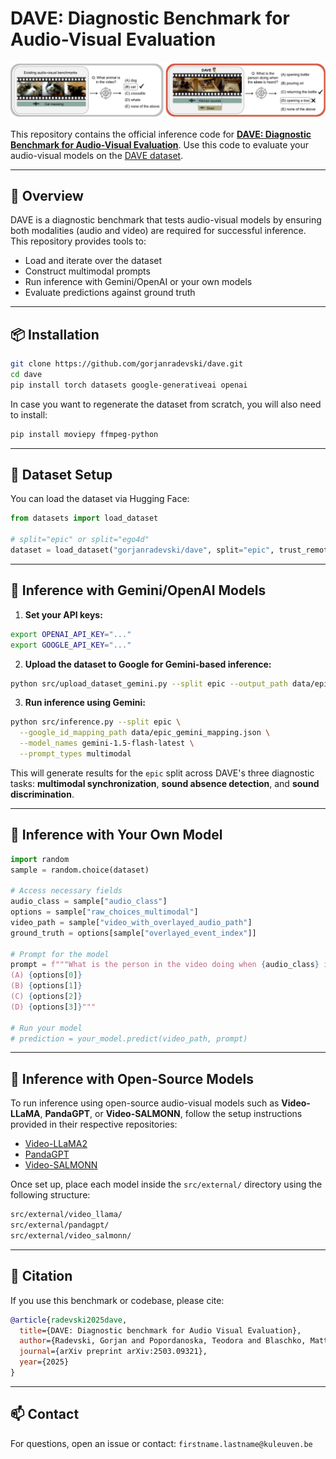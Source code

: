# DAVE: Diagnostic Benchmark for Audio-Visual Evaluation

![Overview of DAVE](./data/assets/teaser.png)

This repository contains the official inference code for **[DAVE: Diagnostic Benchmark for Audio-Visual Evaluation](https://arxiv.org/abs/2503.09321)**. Use this code to evaluate your audio-visual models on the [DAVE dataset](https://huggingface.co/datasets/gorjanradevski/dave).

---

## 🧩 Overview

DAVE is a diagnostic benchmark that tests audio-visual models by ensuring both modalities (audio and video) are required for successful inference. This repository provides tools to:

- Load and iterate over the dataset
- Construct multimodal prompts
- Run inference with Gemini/OpenAI or your own models
- Evaluate predictions against ground truth

---

## 📦 Installation

```bash
git clone https://github.com/gorjanradevski/dave.git
cd dave
pip install torch datasets google-generativeai openai
```

In case you want to regenerate the dataset from scratch, you will also need to install:

```bash
pip install moviepy ffmpeg-python
```
---

## 📂 Dataset Setup

You can load the dataset via Hugging Face:

```python
from datasets import load_dataset

# split="epic" or split="ego4d"
dataset = load_dataset("gorjanradevski/dave", split="epic", trust_remote_code=True)
```

---

## 🚀 Inference with Gemini/OpenAI Models

1. **Set your API keys:**

```bash
export OPENAI_API_KEY="..."
export GOOGLE_API_KEY="..."
```

2. **Upload the dataset to Google for Gemini-based inference:**

```bash
python src/upload_dataset_gemini.py --split epic --output_path data/epic_gemini_mapping.json
```

3. **Run inference using Gemini:**

```bash
python src/inference.py --split epic \
  --google_id_mapping_path data/epic_gemini_mapping.json \
  --model_names gemini-1.5-flash-latest \
  --prompt_types multimodal
```

This will generate results for the `epic` split across DAVE's three diagnostic tasks: **multimodal synchronization**, **sound absence detection**, and **sound discrimination**.

---

## 🧪 Inference with Your Own Model

```python
import random
sample = random.choice(dataset)

# Access necessary fields
audio_class = sample["audio_class"]
options = sample["raw_choices_multimodal"]
video_path = sample["video_with_overlayed_audio_path"]
ground_truth = options[sample["overlayed_event_index"]]

# Prompt for the model
prompt = f"""What is the person in the video doing when {audio_class} is heard? Choose one:
(A) {options[0]}
(B) {options[1]}
(C) {options[2]}
(D) {options[3]}"""

# Run your model
# prediction = your_model.predict(video_path, prompt)
```
---

## 🐍 Inference with Open-Source Models

To run inference using open-source audio-visual models such as **Video-LLaMA**, **PandaGPT**, or **Video-SALMONN**, follow the setup instructions provided in their respective repositories:

* [Video-LLaMA2](https://github.com/DAMO-NLP-SG/VideoLLaMA2)
* [PandaGPT](https://github.com/yxuansu/PandaGPT)
* [Video-SALMONN](https://github.com/bytedance/SALMONN/blob/main/video_salmonn)

Once set up, place each model inside the `src/external/` directory using the following structure:

```bash
src/external/video_llama/
src/external/pandagpt/
src/external/video_salmonn/
```

---

## 📄 Citation

If you use this benchmark or codebase, please cite:

```bibtex
@article{radevski2025dave,
  title={DAVE: Diagnostic benchmark for Audio Visual Evaluation},
  author={Radevski, Gorjan and Popordanoska, Teodora and Blaschko, Matthew B and Tuytelaars, Tinne},
  journal={arXiv preprint arXiv:2503.09321},
  year={2025}
}
```

---

## 📫 Contact

For questions, open an issue or contact: `firstname.lastname@kuleuven.be`